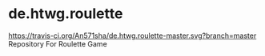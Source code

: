 # de.htwg.roulette
https://travis-ci.org/An571sha/de.htwg.roulette-master.svg?branch=master
Repository For Roulette Game

